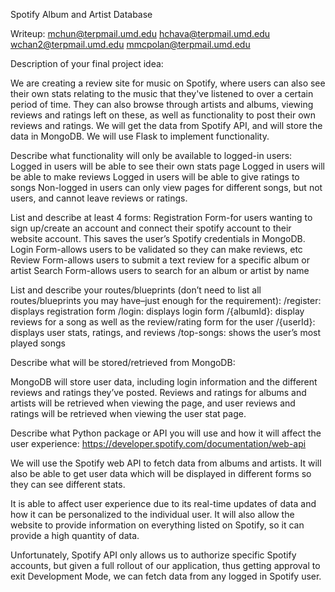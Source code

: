 Spotify Album and Artist Database

Writeup:
mchun@terpmail.umd.edu
hchava@terpmail.umd.edu
wchan2@terpmail.umd.edu
mmcpolan@terpmail.umd.edu

Description of your final project idea:

We are creating a review site for music on Spotify, where users can also see their own stats relating to the music that they've 
listened to over a certain period of time. They can also browse through artists and albums, viewing reviews and ratings left on these, 
as well as functionality to post their own reviews and ratings. We will get the data from Spotify API, and will store the data in MongoDB. 
We will use Flask to implement functionality.

Describe what functionality will only be available to logged-in users:
Logged in users will be able to see their own stats page
Logged in users will be able to make reviews 
Logged in users will be able to give ratings to songs
Non-logged in users can only view pages for different songs, but not users, and cannot leave reviews or ratings.

List and describe at least 4 forms:
Registration Form-for users wanting to sign up/create an account and connect their spotify account to their website account. 
This saves the user’s Spotify credentials in MongoDB.
Login Form-allows users to be validated so they can make reviews, etc
Review Form-allows users to submit a text review for a specific album or artist
Search Form-allows users to search for an album or artist by name

List and describe your routes/blueprints (don’t need to list all routes/blueprints you may have–just enough for the requirement):
/register: displays registration form
/login: displays login form
/{albumId}: display reviews for a song as well as the review/rating form for the user
/{userId}: displays user stats, ratings, and reviews
/top-songs: shows the user’s most played songs


Describe what will be stored/retrieved from MongoDB:

MongoDB will store user data, including login information and the different reviews and ratings they’ve posted. 
Reviews and ratings for albums and artists will be retrieved when viewing the page, and user reviews and ratings will be retrieved when viewing the user stat page.

Describe what Python package or API you will use and how it will affect the user experience:
https://developer.spotify.com/documentation/web-api

We will use the Spotify web API to fetch data from albums and artists. It will also be able to get user data which will be displayed in 
different forms so they can see different stats.

It is able to affect user experience due to its real-time updates of data and how it can be personalized to the individual user. 
It will also allow the website to provide information on everything listed on Spotify, so it can provide a high quantity of data.

Unfortunately, Spotify API only allows us to authorize specific Spotify accounts, but given a full rollout of our application, 
thus getting approval to exit Development Mode, we can fetch data from any logged in Spotify user.
